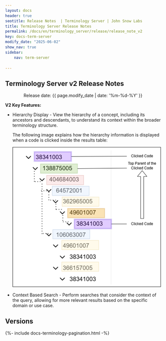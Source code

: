 ```yaml
---
layout: docs
header: true
seotitle: Release Notes  | Terminology Server | John Snow Labs
title: Terminology Server Release Notes
permalink: /docs/en/terminology_server/release/release_note_v2
key: docs-term-server
modify_date: "2025-06-02"
show_nav: true
sidebar:
    nav: term-server

---
```


## Terminology Server v2 Release Notes

<p style="text-align:center;">Release date: {{ page.modify_date | date: '%m-%d-%Y' }}</p>

**V2 Key Features:**

* Hierarchy Display - View the hierarchy of a concept, including its ancestors and descendants, to understand its context within the broader terminology structure.

  The following image explains how the hierarchy information is displayed when a code is clicked inside the results table:

  ![Screenshot of hierarchy](/assets/images/term_server/CodeHierarchy.png)
  
* Context Based Search - Perform searches that consider the context of the query, allowing for more relevant results based on the specific domain or use case.

<div class="prev_ver h3-box" markdown="1">

## Versions

</div>

{%- include docs-terminology-pagination.html -%}